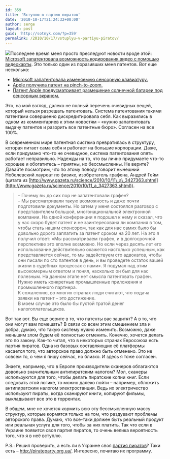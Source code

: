 ```yaml
---
id: 359
title: 'Вступлю в партию пиратов'
date: '2010-10-17T21:24:32+00:00'
author: serge
layout: post
guid: 'http://sotnyk.com/?p=359'
permalink: /2010/10/17/vstuplyu-v-partiyu-piratov/
---
```


[![](http://localhost/wp-content/uploads/2010/10/pirat.png)](http://localhost/wp-content/uploads/2010/10/pirat.png)Последнее время меня просто преследуют новости вроде этой: [Microsoft запатентовала возможность кодирования видео с помощью видеокарты](http://itc.ua/news/microsoft_zapatentovala_vozmozhnost_kodirovaniya_video_s_pomoshhyu_videokarty_49223). Это только один из поразивших меня патентов. Вот еще несколько:

- [Microsoft запатентовала изменяемую сенсорную клавиатуру.](http://itc.ua/news/microsoft_zapatentovala_izmenyaemuyu_sensornuyu_klaviaturu_49282)
- [Apple получила патент на pinch-to-zoom.](http://itc.ua/news/apple_poluchila_patent_na_pinch-to-zoom_49266)
- [Патент Apple предусматривает размещение солнечной батареи под сенсорным экраном.](http://itc.ua/news/patent_apple_predusmatrivaet_razmeshhenie_solnechnoj_batarei_pod_sensornym_jekranom_46585)

Это, на мой взгляд, далеко не полный перечень очевидных вещей, который нельзя разрешать патентовать. Система патентования такими патентами совершенно дискредитировала себя. Как выразились в одном из комментариев к этим новостям – «нужно запатентовать выдачу патентов и разорить все патентные бюро». Согласен на все 100%.

В современном мире патентная система превратилась в структуру, которая питает сама себя и работает на большие корпорации. Даже, если придумано что-то не очевидное, система патентования опять работает неправильно. Надежды на то, что вы лично придумаете что-то хорошее и обогатитесь – приятны, но бессмысленны. Не верите? Давайте посмотрим, что по этому поводу говорит нынешний Нобелевский лауреат по физике, изобретатель графена, Андрей Гейм (цитата из [http://www.gazeta.ru/science/2010/10/11\_a\_3427363.shtml](http://www.gazeta.ru/science/2010/10/11_a_3427363.shtml)).

> – Почему вы до сих пор не запатентовали графен?  
> – Мы рассматривали такую возможность и даже почти подготовили документы. Но затем у меня состоялся разговор с представителем большой, многонациональной электронной компании. На одной конференции я подошел к нему и сказал, что у нас скоро будет патент и не заинтересована ли компания в том, чтобы стать нашим спонсором, так как для нас самих было бы довольно дорого заплатить за патент сроком на 20 лет. На это я получил ответ: «Мы рассматриваем графен, и в долгосрочной перспективе это вполне возможно. Но если через десять лет его использование действительно окажется настолько успешным, как представляется сейчас, то мы задействуем сто адвокатов, чтобы они писали по сто патентов в день, и вы проведете остаток вашей жизни в судебных процессах с нами». Я подумал над этим высокомерным ответом и понял, насколько он был для нас полезным. На данном этапе нет смысла патентовать графен. Нужно иметь конкретные промышленные приложения и промышленного партнера.  
> К сожалению, во многих странах люди считают, что подача заявки на патент – это достижение.  
> В моем случае это было бы пустой тратой денег налогоплательщиков.

Вот так вот. Вы еще верите в то, что патенты вас защитят? А в то, что они могут вам помешать? В связи со всем этим смешением зла и добра, думаю, что такую систему нужно изменить. Возможно, даже меньшим злом будем её полностью отменить. Конечно, хочется делать это по закону. Как-то читал, что в некоторых странах Евросоюза есть партия пиратов. Одна из базовых составляющих её платформы касается того, что авторское право должно быть отменено. Это не совсем то, о чем я пишу сейчас, но близко. И здесь я тоже согласен.

Знаете, например, что в Европе производители сканеров облагаются довольно значительным антипиратским налогом? Мол, сканеры используются для того, чтобы делать пиратские копии книг. Если следовать этой логике, то можно далеко пойти – например, обложить антипиратским налогом электростанции. Ведь их электричество используют пираты, когда сканируют книги, копируют фильмы, выкладывают все это в торрентах.

В общем, мне не хочется кормить всю эту бессмысленную массу структур, которые кормятся только на том, что раздувают проблемы авторского права. Думаю, что все-таки должен быть реальный продукт или реальная услуга для того, чтобы за них платить. Так что если в Украине появится своя партия пиратов, то очень велика вероятность того, что я в неё вступлю.

P.S.: Решил проверить, а есть ли в Украине своя [партия пиратов](http://ru.wikipedia.org/wiki/%D0%9F%D0%B8%D1%80%D0%B0%D1%82%D1%81%D0%BA%D0%B8%D0%B9_%D0%98%D0%BD%D1%82%D0%B5%D1%80%D0%BD%D0%B0%D1%86%D0%B8%D0%BE%D0%BD%D0%B0%D0%BB)? Таки есть – <http://pirateparty.org.ua/>. Интересно, почитаю их программу.